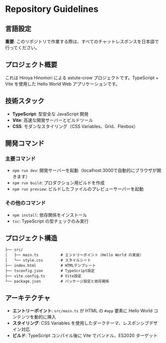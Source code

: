 # Repository Guidelines
## 言語設定

**重要**: このリポジトリで作業する際は、すべてのチャットレスポンスを日本語で行ってください。

## プロジェクト概要

これは Hiroya Hinomori による astute-crow プロジェクトです。TypeScript + Vite を使用した Hello World Web アプリケーションです。

## 技術スタック

- **TypeScript**: 型安全な JavaScript 開発
- **Vite**: 高速な開発サーバーとビルドツール
- **CSS**: モダンなスタイリング（CSS Variables、Grid、Flexbox）

## 開発コマンド

### 主要コマンド
- `npm run dev`: 開発サーバーを起動（localhost:3000で自動的にブラウザが開きます）
- `npm run build`: プロダクション用ビルドを作成
- `npm run preview`: ビルドしたファイルのプレビューサーバーを起動

### その他のコマンド
- `npm install`: 依存関係をインストール
- `tsc`: TypeScript の型チェックのみ実行

## プロジェクト構造

```
├── src/
│   ├── main.ts          # エントリーポイント（Hello World の実装）
│   └── style.css        # スタイルシート
├── index.html           # HTMLテンプレート
├── tsconfig.json        # TypeScript設定
├── vite.config.ts       # Vite設定
└── package.json         # パッケージ設定と依存関係
```

## アーキテクチャ

- **エントリーポイント**: `src/main.ts` が HTML の `#app` 要素に Hello World コンテンツを動的に挿入
- **スタイリング**: CSS Variables を使用したダークテーマ、レスポンシブデザイン対応
- **ビルド**: TypeScript コンパイル後に Vite でバンドル、ES2020 ターゲット

